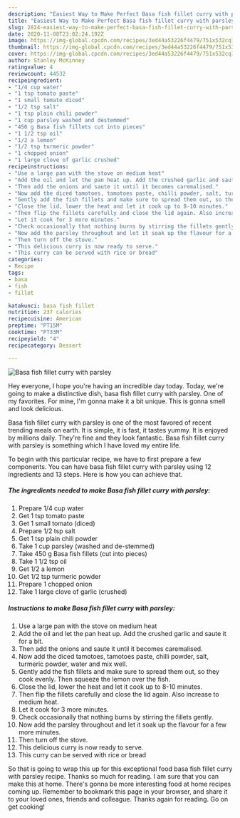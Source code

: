 ```yaml
---
description: "Easiest Way to Make Perfect Basa fish fillet curry with parsley"
title: "Easiest Way to Make Perfect Basa fish fillet curry with parsley"
slug: 2824-easiest-way-to-make-perfect-basa-fish-fillet-curry-with-parsley
date: 2020-11-08T23:02:24.192Z
image: https://img-global.cpcdn.com/recipes/3ed44a53226f4479/751x532cq70/basa-fish-fillet-curry-with-parsley-recipe-main-photo.jpg
thumbnail: https://img-global.cpcdn.com/recipes/3ed44a53226f4479/751x532cq70/basa-fish-fillet-curry-with-parsley-recipe-main-photo.jpg
cover: https://img-global.cpcdn.com/recipes/3ed44a53226f4479/751x532cq70/basa-fish-fillet-curry-with-parsley-recipe-main-photo.jpg
author: Stanley McKinney
ratingvalue: 4
reviewcount: 44532
recipeingredient:
- "1/4 cup water"
- "1 tsp tomato paste"
- "1 small tomato diced"
- "1/2 tsp salt"
- "1 tsp plain chili powder"
- "1 cup parsley washed and destemmed"
- "450 g Basa fish fillets cut into pieces"
- "1 1/2 tsp oil"
- "1/2 a lemon"
- "1/2 tsp turmeric powder"
- "1 chopped onion"
- "1 large clove of garlic crushed"
recipeinstructions:
- "Use a large pan with the stove on medium heat"
- "Add the oil and let the pan heat up. Add the crushed garlic and saute it for a bit."
- "Then add the onions and saute it until it becomes caremalised."
- "Now add the diced tamotoes, tamotoes paste, chilli powder, salt, turmeric powder, water and mix well."
- "Gently add the fish fillets and make sure to spread them out, so they cook evenly. Then squeeze the lemon over the fish."
- "Close the lid, lower the heat and let it cook up to 8-10 minutes."
- "Then flip the fillets carefully and close the lid again. Also increase to medium heat."
- "Let it cook for 3 more minutes."
- "Check occasionally that nothing burns by stirring the fillets gently."
- "Now add the parsley throughout and let it soak up the flavour for a few more minutes."
- "Then turn off the stove."
- "This delicious curry is now ready to serve."
- "This curry can be served with rice or bread"
categories:
- Recipe
tags:
- basa
- fish
- fillet

katakunci: basa fish fillet 
nutrition: 237 calories
recipecuisine: American
preptime: "PT15M"
cooktime: "PT33M"
recipeyield: "4"
recipecategory: Dessert

---
```



![Basa fish fillet curry with parsley](https://img-global.cpcdn.com/recipes/3ed44a53226f4479/751x532cq70/basa-fish-fillet-curry-with-parsley-recipe-main-photo.jpg)

Hey everyone, I hope you're having an incredible day today. Today, we're going to make a distinctive dish, basa fish fillet curry with parsley. One of my favorites. For mine, I'm gonna make it a bit unique. This is gonna smell and look delicious.



Basa fish fillet curry with parsley is one of the most favored of recent trending meals on earth. It is simple, it is fast, it tastes yummy. It is enjoyed by millions daily. They're fine and they look fantastic. Basa fish fillet curry with parsley is something which I have loved my entire life.


To begin with this particular recipe, we have to first prepare a few components. You can have basa fish fillet curry with parsley using 12 ingredients and 13 steps. Here is how you can achieve that.

<!--inarticleads1-->

##### The ingredients needed to make Basa fish fillet curry with parsley:

1. Prepare 1/4 cup water
1. Get 1 tsp tomato paste
1. Get 1 small tomato (diced)
1. Prepare 1/2 tsp salt
1. Get 1 tsp plain chili powder
1. Take 1 cup parsley (washed and de-stemmed)
1. Take 450 g Basa fish fillets (cut into pieces)
1. Take 1 1/2 tsp oil
1. Get 1/2 a lemon
1. Get 1/2 tsp turmeric powder
1. Prepare 1 chopped onion
1. Take 1 large clove of garlic (crushed)




<!--inarticleads2-->

##### Instructions to make Basa fish fillet curry with parsley:

1. Use a large pan with the stove on medium heat
1. Add the oil and let the pan heat up. Add the crushed garlic and saute it for a bit.
1. Then add the onions and saute it until it becomes caremalised.
1. Now add the diced tamotoes, tamotoes paste, chilli powder, salt, turmeric powder, water and mix well.
1. Gently add the fish fillets and make sure to spread them out, so they cook evenly. Then squeeze the lemon over the fish.
1. Close the lid, lower the heat and let it cook up to 8-10 minutes.
1. Then flip the fillets carefully and close the lid again. Also increase to medium heat.
1. Let it cook for 3 more minutes.
1. Check occasionally that nothing burns by stirring the fillets gently.
1. Now add the parsley throughout and let it soak up the flavour for a few more minutes.
1. Then turn off the stove.
1. This delicious curry is now ready to serve.
1. This curry can be served with rice or bread




So that is going to wrap this up for this exceptional food basa fish fillet curry with parsley recipe. Thanks so much for reading. I am sure that you can make this at home. There's gonna be more interesting food at home recipes coming up. Remember to bookmark this page in your browser, and share it to your loved ones, friends and colleague. Thanks again for reading. Go on get cooking!
